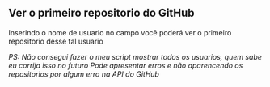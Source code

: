 ## Ver o primeiro repositorio do GitHub

Inserindo o nome de usuario no campo você poderá ver o primeiro repositorio desse tal usuario

*PS: Não consegui fazer o meu script mostrar todos os usuarios, quem sabe eu corrija isso no futuro*
*Pode apresentar erros e não aparencendo os repositorios por algum erro na API do GitHub*